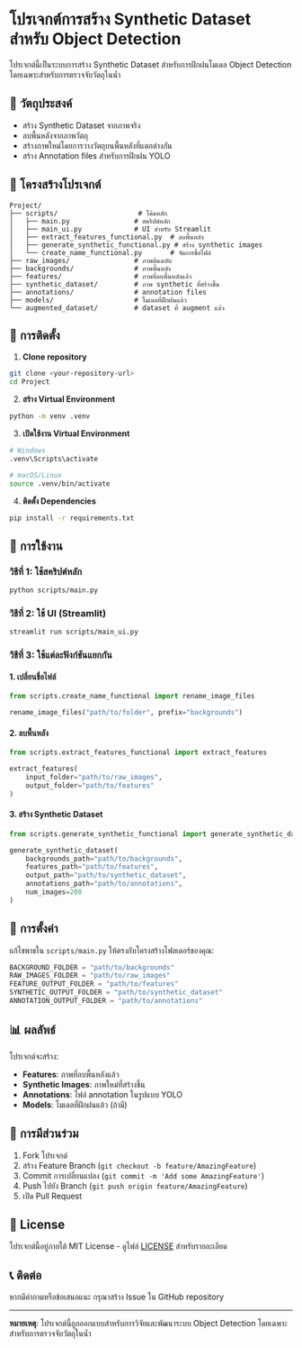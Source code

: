 # โปรเจกต์การสร้าง Synthetic Dataset สำหรับ Object Detection

โปรเจกต์นี้เป็นระบบการสร้าง Synthetic Dataset สำหรับการฝึกฝนโมเดล Object Detection โดยเฉพาะสำหรับการตรวจจับวัตถุในน้ำ

## 🎯 วัตถุประสงค์

- สร้าง Synthetic Dataset จากภาพจริง
- ลบพื้นหลังจากภาพวัตถุ
- สร้างภาพใหม่โดยการวางวัตถุบนพื้นหลังที่แตกต่างกัน
- สร้าง Annotation files สำหรับการฝึกฝน YOLO

## 📁 โครงสร้างโปรเจกต์

```
Project/
├── scripts/                    # โค้ดหลัก
│   ├── main.py                # สคริปต์หลัก
│   ├── main_ui.py             # UI สำหรับ Streamlit
│   ├── extract_features_functional.py  # ลบพื้นหลัง
│   ├── generate_synthetic_functional.py # สร้าง synthetic images
│   └── create_name_functional.py       # จัดการชื่อไฟล์
├── raw_images/                # ภาพต้นฉบับ
├── backgrounds/               # ภาพพื้นหลัง
├── features/                  # ภาพที่ลบพื้นหลังแล้ว
├── synthetic_dataset/         # ภาพ synthetic ที่สร้างขึ้น
├── annotations/               # annotation files
├── models/                    # โมเดลที่ฝึกฝนแล้ว
└── augmented_dataset/         # dataset ที่ augment แล้ว
```

## 🚀 การติดตั้ง

1. **Clone repository**
```bash
git clone <your-repository-url>
cd Project
```

2. **สร้าง Virtual Environment**
```bash
python -m venv .venv
```

3. **เปิดใช้งาน Virtual Environment**
```bash
# Windows
.venv\Scripts\activate

# macOS/Linux
source .venv/bin/activate
```

4. **ติดตั้ง Dependencies**
```bash
pip install -r requirements.txt
```

## 📖 การใช้งาน

### วิธีที่ 1: ใช้สคริปต์หลัก
```bash
python scripts/main.py
```

### วิธีที่ 2: ใช้ UI (Streamlit)
```bash
streamlit run scripts/main_ui.py
```

### วิธีที่ 3: ใช้แต่ละฟังก์ชันแยกกัน

#### 1. เปลี่ยนชื่อไฟล์
```python
from scripts.create_name_functional import rename_image_files

rename_image_files("path/to/folder", prefix="backgrounds")
```

#### 2. ลบพื้นหลัง
```python
from scripts.extract_features_functional import extract_features

extract_features(
    input_folder="path/to/raw_images",
    output_folder="path/to/features"
)
```

#### 3. สร้าง Synthetic Dataset
```python
from scripts.generate_synthetic_functional import generate_synthetic_dataset

generate_synthetic_dataset(
    backgrounds_path="path/to/backgrounds",
    features_path="path/to/features",
    output_path="path/to/synthetic_dataset",
    annotations_path="path/to/annotations",
    num_images=200
)
```

## 🔧 การตั้งค่า

แก้ไขพาธใน `scripts/main.py` ให้ตรงกับโครงสร้างโฟลเดอร์ของคุณ:

```python
BACKGROUND_FOLDER = "path/to/backgrounds"
RAW_IMAGES_FOLDER = "path/to/raw_images"
FEATURE_OUTPUT_FOLDER = "path/to/features"
SYNTHETIC_OUTPUT_FOLDER = "path/to/synthetic_dataset"
ANNOTATION_OUTPUT_FOLDER = "path/to/annotations"
```

## 📊 ผลลัพธ์

โปรเจกต์จะสร้าง:
- **Features**: ภาพที่ลบพื้นหลังแล้ว
- **Synthetic Images**: ภาพใหม่ที่สร้างขึ้น
- **Annotations**: ไฟล์ annotation ในรูปแบบ YOLO
- **Models**: โมเดลที่ฝึกฝนแล้ว (ถ้ามี)

## 🤝 การมีส่วนร่วม

1. Fork โปรเจกต์
2. สร้าง Feature Branch (`git checkout -b feature/AmazingFeature`)
3. Commit การเปลี่ยนแปลง (`git commit -m 'Add some AmazingFeature'`)
4. Push ไปยัง Branch (`git push origin feature/AmazingFeature`)
5. เปิด Pull Request

## 📝 License

โปรเจกต์นี้อยู่ภายใต้ MIT License - ดูไฟล์ [LICENSE](LICENSE) สำหรับรายละเอียด

## 📞 ติดต่อ

หากมีคำถามหรือข้อเสนอแนะ กรุณาสร้าง Issue ใน GitHub repository

---

**หมายเหตุ**: โปรเจกต์นี้ถูกออกแบบสำหรับการวิจัยและพัฒนาระบบ Object Detection โดยเฉพาะสำหรับการตรวจจับวัตถุในน้ำ 